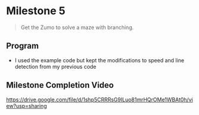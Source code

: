 # Milestone 5
> Get the Zumo to solve a maze with branching.

## Program
- I used the example code but kept the modifications to speed and line detection from my previous code

## Milestone Completion Video
https://drive.google.com/file/d/1shp5CRRRsG9ILuo81mrHQrOMe1WBAt0h/view?usp=sharing
